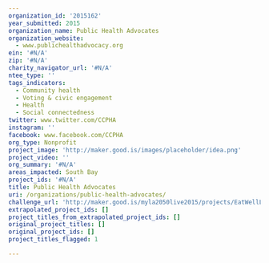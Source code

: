 ```yaml
---
organization_id: '2015162'
year_submitted: 2015
organization_name: Public Health Advocates
organization_website:
  - www.publichealthadvocacy.org
ein: '#N/A'
zip: '#N/A'
charity_navigator_url: '#N/A'
ntee_type: ''
tags_indicators:
  - Community health
  - Voting & civic engagement
  - Health
  - Social connectedness
twitter: www.twitter.com/CCPHA
instagram: ''
facebook: www.facebook.com/CCPHA
org_type: Nonprofit
project_image: 'http://maker.good.is/images/placeholder/idea.png'
project_video: ''
org_summary: '#N/A'
areas_impacted: South Bay
project_ids: '#N/A'
title: Public Health Advocates
uri: /organizations/public-health-advocates/
challenge_url: 'http://maker.good.is/myla2050live2015/projects/EatWellLiveBetter.html'
extrapolated_project_ids: []
project_titles_from_extrapolated_project_ids: []
original_project_titles: []
original_project_ids: []
project_titles_flagged: 1

---
```

